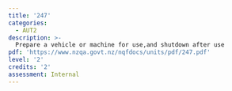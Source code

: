 ```yaml
---
title: '247'
categories:
  - AUT2
description: >-
  Prepare a vehicle or machine for use,and shutdown after use
pdf: 'https://www.nzqa.govt.nz/nqfdocs/units/pdf/247.pdf'
level: '2'
credits: '2'
assessment: Internal
---
```


